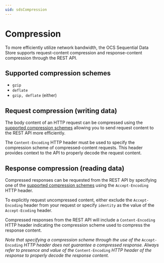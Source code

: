 ```yaml
---
uid: sdsCompression
---
```


Compression
===========
To more efficiently utilize network bandwidth, the OCS Sequential Data Store supports request-content compression and response-content compression through the REST API.

Supported compression schemes
-----------------------------
- ``gzip``
- ``deflate``
- ``gzip, deflate`` (either)

Request compression (writing data)
----------------------------------
The body content of an HTTP request can be compressed using the [supported compression schemes](#supported-compression-schemes) allowing you to send request content to the REST API more efficiently.

The ``Content-Encoding`` HTTP header must be used to specify the compression scheme of compressed-content requests. This header provides context to the API to properly decode the request content.

Response compression (reading data)
-----------------------------------
Compressed responses can be requested from the REST API by specifying one of the [supported compression schemes](#supported-compression-schemes) using the ``Accept-Encoding`` HTTP header.

To explicitly request uncompressed content, either exclude the ``Accept-Encoding`` header from your request or specify ``identity`` as the value of the ``Accept-Ecoding`` header.

Compressed responses from the REST API will include a ``Content-Encoding`` HTTP header indicating the compression scheme used to compress the response content.

*Note that specifying a compression scheme through the use of the* ``Accept-Encoding`` *HTTP header does not guarantee a compressed response. Always refer to presence and value of the* ``Content-Encoding`` *HTTP header of the response to properly decode the response content.* 
